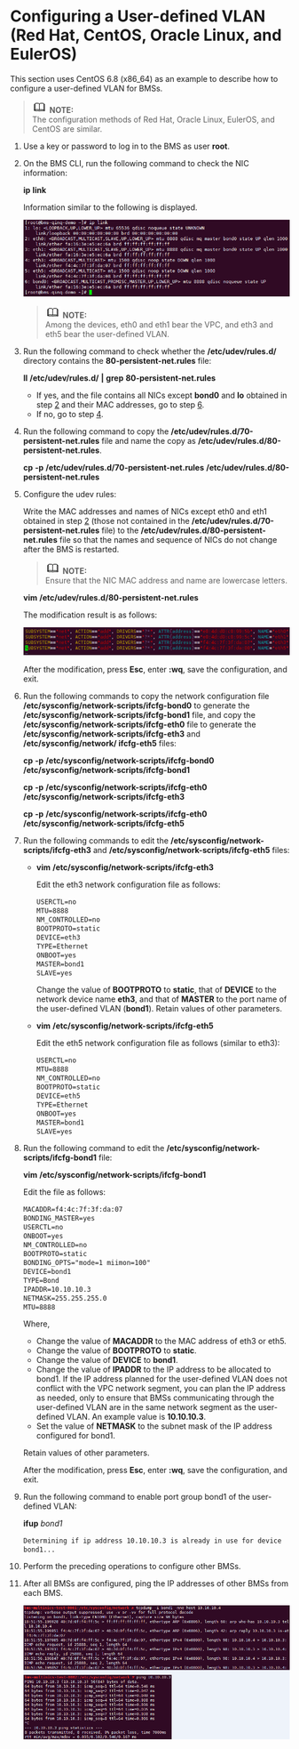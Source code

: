 # Configuring a User-defined VLAN \(Red Hat, CentOS, Oracle Linux, and EulerOS\)<a name="EN-US_TOPIC_0095251846"></a>

This section uses CentOS 6.8 \(x86\_64\) as an example to describe how to configure a user-defined VLAN for BMSs.

>![](public_sys-resources/icon-note.gif) **NOTE:**   
>The configuration methods of Red Hat, Oracle Linux, EulerOS, and CentOS are similar.  

1.  Use a key or password to log in to the BMS as user  **root**.
2.  <a name="li0616194735713"></a>On the BMS CLI, run the following command to check the NIC information:

    **ip** **link**

    Information similar to the following is displayed.

    ![](figures/ip-link-test-2.png)

    >![](public_sys-resources/icon-note.gif) **NOTE:**   
    >Among the devices, eth0 and eth1 bear the VPC, and eth3 and eth5 bear the user-defined VLAN.  

3.  Run the following command to check whether the  **/etc/udev/rules.d/**  directory contains the  **80-persistent-net.rules**  file:

    **ll** **/etc/udev/rules.d/** **|** **grep** **80-persistent-net.rules**

    -   If yes, and the file contains all NICs except  **bond0**  and  **lo**  obtained in step  [2](#li0616194735713)  and their MAC addresses, go to step  [6](#li1437634425719).
    -   If no, go to step  [4](#li116366367312).

4.  <a name="li116366367312"></a>Run the following command to copy the  **/etc/udev/rules.d/70-persistent-net.rules**  file and name the copy as  **/etc/udev/rules.d/80-persistent-net.rules**.

    **cp** **-p** **/etc/udev/rules.d/70-persistent-net.rules** **/etc/udev/rules.d/80-persistent-net.rules**

5.  Configure the udev rules:

    Write the MAC addresses and names of NICs except eth0 and eth1 obtained in step  [2](#li0616194735713)  \(those not contained in the  **/etc/udev/rules.d/70-persistent-net.rules**  file\) to the  **/etc/udev/rules.d/80-persistent-net.rules**  file so that the names and sequence of NICs do not change after the BMS is restarted.

    >![](public_sys-resources/icon-note.gif) **NOTE:**   
    >Ensure that the NIC MAC address and name are lowercase letters.  

    **vim** **/etc/udev/rules.d/80-persistent-net.rules**

    The modification result is as follows:

    ![](figures/modification-result.png)

    After the modification, press  **Esc**, enter  **:wq**, save the configuration, and exit.

6.  <a name="li1437634425719"></a>Run the following commands to copy the network configuration file  **/etc/sysconfig/network-scripts/ifcfg-bond0**  to generate the  **/etc/sysconfig/network-scripts/ifcfg-bond1**  file, and copy the  **/etc/sysconfig/network-scripts/ifcfg-eth0**  file to generate the  **/etc/sysconfig/network-scripts/ifcfg-eth3**  and  **/etc/sysconfig/network/ ifcfg-eth5**  files:

    **cp** **-p** **/etc/sysconfig/network-scripts/ifcfg-bond0** **/etc/sysconfig/network-scripts/ifcfg-bond1**

    **cp** **-p** **/etc/sysconfig/network-scripts/ifcfg-eth0** **/etc/sysconfig/network-scripts/ifcfg-eth3**

    **cp** **-p** **/etc/sysconfig/network-scripts/ifcfg-eth0** **/etc/sysconfig/network-scripts/ifcfg-eth5**

7.  Run the following commands to edit the  **/etc/sysconfig/network-scripts/ifcfg-eth3**  and  **/etc/sysconfig/network-scripts/ifcfg-eth5**  files:
    -   **vim** **/etc/sysconfig/network-scripts/ifcfg-eth3**

        Edit the eth3 network configuration file as follows:

        ```
        USERCTL=no
        MTU=8888
        NM_CONTROLLED=no
        BOOTPROTO=static
        DEVICE=eth3
        TYPE=Ethernet
        ONBOOT=yes
        MASTER=bond1
        SLAVE=yes
        ```

        Change the value of  **BOOTPROTO**  to  **static**, that of  **DEVICE**  to the network device name  **eth3**, and that of  **MASTER**  to the port name of the user-defined VLAN \(**bond1**\). Retain values of other parameters.

    -   **vim** **/etc/sysconfig/network-scripts/ifcfg-eth5**

        Edit the eth5 network configuration file as follows \(similar to eth3\):

        ```
        USERCTL=no
        MTU=8888
        NM_CONTROLLED=no
        BOOTPROTO=static
        DEVICE=eth5
        TYPE=Ethernet
        ONBOOT=yes
        MASTER=bond1
        SLAVE=yes
        ```

8.  Run the following command to edit the  **/etc/sysconfig/network-scripts/ifcfg-bond1**  file:

    **vim** **/etc/sysconfig/network-scripts/ifcfg-bond1**

    Edit the file as follows:

    ```
    MACADDR=f4:4c:7f:3f:da:07
    BONDING_MASTER=yes
    USERCTL=no
    ONBOOT=yes
    NM_CONTROLLED=no
    BOOTPROTO=static
    BONDING_OPTS="mode=1 miimon=100"
    DEVICE=bond1
    TYPE=Bond
    IPADDR=10.10.10.3
    NETMASK=255.255.255.0
    MTU=8888
    ```

    Where,

    -   Change the value of  **MACADDR**  to the MAC address of eth3 or eth5.
    -   Change the value of  **BOOTPROTO**  to  **static**.
    -   Change the value of  **DEVICE**  to  **bond1**.
    -   Change the value of  **IPADDR**  to the IP address to be allocated to bond1. If the IP address planned for the user-defined VLAN does not conflict with the VPC network segment, you can plan the IP address as needed, only to ensure that BMSs communicating through the user-defined VLAN are in the same network segment as the user-defined VLAN. An example value is  **10.10.10.3**.
    -   Set the value of  **NETMASK**  to the subnet mask of the IP address configured for bond1.

    Retain values of other parameters.

    After the modification, press  **Esc**, enter  **:wq**, save the configuration, and exit.

9.  Run the following command to enable port group bond1 of the user-defined VLAN:

    **ifup** _bond1_

    ```
    Determining if ip address 10.10.10.3 is already in use for device bond1...
    ```

10. Perform the preceding operations to configure other BMSs.
11. After all BMSs are configured, ping the IP addresses of other BMSs from each BMS.

    ![](figures/bms-ping-bms-centos.png)


